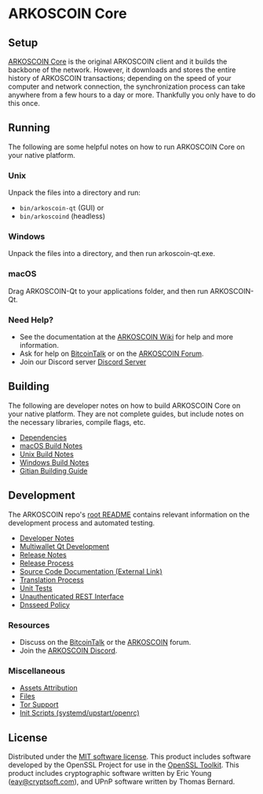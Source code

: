 ARKOSCOIN Core
=============

Setup
---------------------
[ARKOSCOIN Core](http://arkoscoin.org/wallet) is the original ARKOSCOIN client and it builds the backbone of the network. However, it downloads and stores the entire history of ARKOSCOIN transactions; depending on the speed of your computer and network connection, the synchronization process can take anywhere from a few hours to a day or more. Thankfully you only have to do this once.

Running
---------------------
The following are some helpful notes on how to run ARKOSCOIN Core on your native platform.

### Unix

Unpack the files into a directory and run:

- `bin/arkoscoin-qt` (GUI) or
- `bin/arkoscoind` (headless)

### Windows

Unpack the files into a directory, and then run arkoscoin-qt.exe.

### macOS

Drag ARKOSCOIN-Qt to your applications folder, and then run ARKOSCOIN-Qt.

### Need Help?

* See the documentation at the [ARKOSCOIN Wiki](https://github.com/ARKOSCOIN-Project/ARKOSCOIN/wiki)
for help and more information.
* Ask for help on [BitcoinTalk](https://bitcointalk.org/index.php?topic=1262920.0) or on the [ARKOSCOIN Forum](http://forum.arkoscoin.org/).
* Join our Discord server [Discord Server](https://discord.arkoscoin.org)

Building
---------------------
The following are developer notes on how to build ARKOSCOIN Core on your native platform. They are not complete guides, but include notes on the necessary libraries, compile flags, etc.

- [Dependencies](dependencies.md)
- [macOS Build Notes](build-osx.md)
- [Unix Build Notes](build-unix.md)
- [Windows Build Notes](build-windows.md)
- [Gitian Building Guide](gitian-building.md)

Development
---------------------
The ARKOSCOIN repo's [root README](/README.md) contains relevant information on the development process and automated testing.

- [Developer Notes](developer-notes.md)
- [Multiwallet Qt Development](multiwallet-qt.md)
- [Release Notes](release-notes.md)
- [Release Process](release-process.md)
- [Source Code Documentation (External Link)](https://www.fuzzbawls.pw/arkoscoin/doxygen/)
- [Translation Process](translation_process.md)
- [Unit Tests](unit-tests.md)
- [Unauthenticated REST Interface](REST-interface.md)
- [Dnsseed Policy](dnsseed-policy.md)

### Resources
* Discuss on the [BitcoinTalk](https://bitcointalk.org/index.php?topic=1262920.0) or the [ARKOSCOIN](http://forum.arkoscoin.org/) forum.
* Join the [ARKOSCOIN Discord](https://discord.arkoscoin.org).

### Miscellaneous
- [Assets Attribution](assets-attribution.md)
- [Files](files.md)
- [Tor Support](tor.md)
- [Init Scripts (systemd/upstart/openrc)](init.md)

License
---------------------
Distributed under the [MIT software license](/COPYING).
This product includes software developed by the OpenSSL Project for use in the [OpenSSL Toolkit](https://www.openssl.org/). This product includes
cryptographic software written by Eric Young ([eay@cryptsoft.com](mailto:eay@cryptsoft.com)), and UPnP software written by Thomas Bernard.
